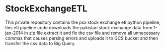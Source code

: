 # StockExchangeETL
This private repository contains the psx stock exchange etl python pipeline, this etl pipeline code downloads the pakistan stock exchange data from 1-jan-2014 in zip file extract it and fix the csv file and remove all unnecessary commas that causes parsing errors and uploads it to GCS bucket and then transfer the csv data to Big Query.
